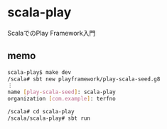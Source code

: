 # scala-play
ScalaでのPlay Framework入門

## memo
```sh
scala-play$ make dev
/scala# sbt new playframework/play-scala-seed.g8
︙
name [play-scala-seed]: scala-play
organization [com.example]: terfno
```

```sh
/scala# cd scala-play
/scala/scala-play# sbt run
```
